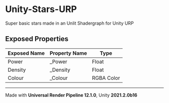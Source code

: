 # Unity-Stars-URP
Super basic stars made in an Unlit Shadergraph for Unity URP
## Exposed Properties
| Exposed Name | Property Name | Type       |
|--------------|---------------|------------|
| Power        | _Power        | Float      |
| Density      | _Density      | Float      |
| Colour       | _Colour       | RGBA Color |
***
Made with **Universal Render Pipeline 12.1.0**, Unity **2021.2.0b16**
